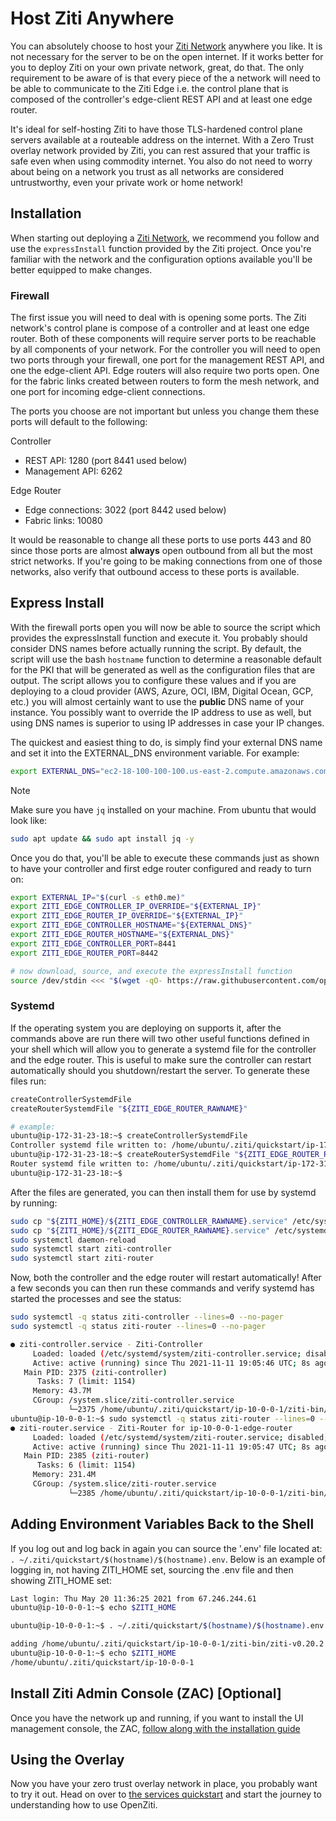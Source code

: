 # Host Ziti Anywhere

You can absolutely choose to host your [Ziti Network](xref:zitiOverview#overview-of-a-ziti-network) anywhere you like.
It is not necessary for the server to be on the open internet. If it works better for you to deploy Ziti on your 
own private network, great, do that.  The only requirement to be aware of is that every piece of the a network will need to 
be able to communicate to the Ziti Edge i.e. the control plane that is composed of the controller's edge-client REST API and 
at least one edge router.

It's ideal for self-hosting Ziti to have those TLS-hardened control plane servers available at a routeable address on the
internet. With a Zero Trust overlay network provided by Ziti, you can rest assured that your traffic is safe even when 
using commodity internet. You also do not need to worry about being on a network you trust as all networks are 
considered untrustworthy, even your private work or home network!

## Installation

When starting out deploying a [Ziti Network](xref:zitiOverview#overview-of-a-ziti-network), we recommend you follow
and use the `expressInstall` function provided by the Ziti project. Once you're familiar with the network and 
the configuration options available you'll be better equipped to make changes. 

### Firewall

The first issue you will need to deal with is opening some ports. The Ziti network's control plane is compose of a
controller and at least one edge router. Both of these components will require server ports to be reachable by all 
components of your network. For the controller you will need to open two ports through your firewall, one port for 
the management REST API, and one the edge-client API. Edge routers will also require two ports open. One for the 
fabric links created between routers to form the mesh network, and one port for incoming edge-client connections.

The ports you choose are not important but unless you change them these ports will default to the following:

Controller
- REST API: 1280 (port 8441 used below)
- Management API: 6262

Edge Router
- Edge connections: 3022 (port 8442 used below)
- Fabric links: 10080

It would be reasonable to change all these ports to use ports 443 and 80 since those ports are almost **always** open 
outbound from all but the most strict networks. If you're going to be making connections from one of those networks, also 
verify that outbound access to these ports is available.

## Express Install

With the firewall ports open you will now be able to source the script which provides the expressInstall function and 
execute it. You probably should consider DNS names before actually running the script. By default, the script will use 
the bash `hostname` function to determine a reasonable default for the PKI that will be generated as well as the 
configuration files that are output.  The script allows you to configure these values and if you are deploying to a cloud 
provider (AWS, Azure, OCI, IBM, Digital Ocean, GCP, etc.) you will almost certainly want to use the **public** DNS name 
of your instance. You possibly  want to override the IP address to use as well, but using DNS names is superior to using 
IP addresses in case your IP changes.

The quickest and easiest thing to do, is simply find your external DNS name and set it into the EXTERNAL_DNS environment 
variable. For example:
```bash
export EXTERNAL_DNS="ec2-18-100-100-100.us-east-2.compute.amazonaws.com"
```

> [!Note]
> Make sure you have `jq` installed on your machine. From ubuntu that would look like:
> ```bash
> sudo apt update && sudo apt install jq -y
> ```

Once you do that, you'll be able to 
execute these commands just as 
shown to have your 
controller and 
first edge router 
configured and ready to turn on:

```bash
export EXTERNAL_IP="$(curl -s eth0.me)"       
export ZITI_EDGE_CONTROLLER_IP_OVERRIDE="${EXTERNAL_IP}"
export ZITI_EDGE_ROUTER_IP_OVERRIDE="${EXTERNAL_IP}"
export ZITI_EDGE_CONTROLLER_HOSTNAME="${EXTERNAL_DNS}"
export ZITI_EDGE_ROUTER_HOSTNAME="${EXTERNAL_DNS}"
export ZITI_EDGE_CONTROLLER_PORT=8441
export ZITI_EDGE_ROUTER_PORT=8442

# now download, source, and execute the expressInstall function
source /dev/stdin <<< "$(wget -qO- https://raw.githubusercontent.com/openziti/ziti/release-next/quickstart/docker/image/ziti-cli-functions.sh)"; expressInstall
```

### Systemd

If the operating system you are deploying on supports it, after the commands above are run there will two other useful
functions defined in your shell which will allow you to generate a systemd file for the controller and the edge router. This
is useful to make sure the controller can restart automatically should you shutdown/restart the server. To generate these 
files run:
```bash
createControllerSystemdFile
createRouterSystemdFile "${ZITI_EDGE_ROUTER_RAWNAME}"

# example:
ubuntu@ip-172-31-23-18:~$ createControllerSystemdFile
Controller systemd file written to: /home/ubuntu/.ziti/quickstart/ip-172-31-23-18/ip-172-31-23-18-edge-controller.service
ubuntu@ip-172-31-23-18:~$ createRouterSystemdFile "${ZITI_EDGE_ROUTER_RAWNAME}"
Router systemd file written to: /home/ubuntu/.ziti/quickstart/ip-172-31-23-18/ip-172-31-23-18-edge-router.service
ubuntu@ip-172-31-23-18:~$
```

After the files are generated, you can then install them for use by systemd by running:

```bash
sudo cp "${ZITI_HOME}/${ZITI_EDGE_CONTROLLER_RAWNAME}.service" /etc/systemd/system/ziti-controller.service
sudo cp "${ZITI_HOME}/${ZITI_EDGE_ROUTER_RAWNAME}.service" /etc/systemd/system/ziti-router.service
sudo systemctl daemon-reload
sudo systemctl start ziti-controller
sudo systemctl start ziti-router
```

Now, both the controller and the edge router will restart automatically!  After a few seconds you can then run these 
commands and verify systemd has started the processes and see the status:

```bash
sudo systemctl -q status ziti-controller --lines=0 --no-pager
sudo systemctl -q status ziti-router --lines=0 --no-pager

● ziti-controller.service - Ziti-Controller
     Loaded: loaded (/etc/systemd/system/ziti-controller.service; disabled; vendor preset: enabled)
     Active: active (running) since Thu 2021-11-11 19:05:46 UTC; 8s ago
   Main PID: 2375 (ziti-controller)
      Tasks: 7 (limit: 1154)
     Memory: 43.7M
     CGroup: /system.slice/ziti-controller.service
             └─2375 /home/ubuntu/.ziti/quickstart/ip-10-0-0-1/ziti-bin/ziti-v0.22.11/ziti-controller run /home/ubuntu/.ziti/quickstart/ip-10-0-0-1/co…
ubuntu@ip-10-0-0-1:~$ sudo systemctl -q status ziti-router --lines=0 --no-pager
● ziti-router.service - Ziti-Router for ip-10-0-0-1-edge-router
     Loaded: loaded (/etc/systemd/system/ziti-router.service; disabled; vendor preset: enabled)
     Active: active (running) since Thu 2021-11-11 19:05:47 UTC; 8s ago
   Main PID: 2385 (ziti-router)
      Tasks: 6 (limit: 1154)
     Memory: 231.4M
     CGroup: /system.slice/ziti-router.service
             └─2385 /home/ubuntu/.ziti/quickstart/ip-10-0-0-1/ziti-bin/ziti-v0.22.11/ziti-router run /home/ubuntu/.ziti/quickstart/ip-10-0-0-1/ip-10…
```

## Adding Environment Variables Back to the Shell

If you log out and log back in again you can source the '.env' file located at: 
`. ~/.ziti/quickstart/$(hostname)/$(hostname).env`. Below is an example of logging in, not having ZITI_HOME set, sourcing the
.env file and then showing ZITI_HOME set:

```bash
Last login: Thu May 20 11:36:25 2021 from 67.246.244.61
ubuntu@ip-10-0-0-1:~$ echo $ZITI_HOME

ubuntu@ip-10-0-0-1:~$ . ~/.ziti/quickstart/$(hostname)/$(hostname).env

adding /home/ubuntu/.ziti/quickstart/ip-10-0-0-1/ziti-bin/ziti-v0.20.2 to the path
ubuntu@ip-10-0-0-1:~$ echo $ZITI_HOME
/home/ubuntu/.ziti/quickstart/ip-10-0-0-1
```

## Install Ziti Admin Console (ZAC) [Optional]

Once you have the network up and running, if you want to install the UI management console, the ZAC, [follow along with
the installation guide](~/ziti/quickstarts/zac/installation.md)

## Using the Overlay

Now you have your zero trust overlay network in place, you probably want to try it out. Head on over to 
[the services quickstart](~/ziti/quickstarts/services/index.md) and start the journey to understanding how to use OpenZiti.
